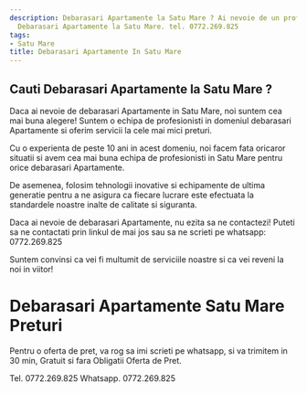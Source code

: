 ```yaml
---
description: Debarasari Apartamente la Satu Mare ? Ai nevoie de un profesionist in
  Debarasari Apartamente la Satu Mare. tel. 0772.269.825
tags:
- Satu Mare
title: Debarasari Apartamente In Satu Mare
---
```



## Cauti Debarasari Apartamente la Satu Mare ?

Daca ai nevoie de debarasari Apartamente in Satu Mare, noi suntem cea mai buna alegere! Suntem o echipa de profesionisti in domeniul debarasari Apartamente si oferim servicii la cele mai mici preturi. 

Cu o experienta de peste 10 ani in acest domeniu, noi facem fata oricaror situatii si avem cea mai buna echipa de profesionisti in Satu Mare pentru orice debarasari Apartamente. 

De asemenea, folosim tehnologii inovative si echipamente de ultima generatie pentru a ne asigura ca fiecare lucrare este efectuata la standardele noastre inalte de calitate si siguranta. 

Daca ai nevoie de debarasari Apartamente, nu ezita sa ne contactezi! Puteti sa ne contactati prin linkul de mai jos sau sa ne scrieti pe whatsapp: 0772.269.825 

Suntem convinsi ca vei fi multumit de serviciile noastre si ca vei reveni la noi in viitor!

# Debarasari Apartamente Satu Mare Preturi
Pentru o oferta de pret, va rog sa imi scrieti pe whatsapp, si va trimitem in 30 min, Gratuit si fara Obligatii Oferta de Pret.

Tel. 0772.269.825
Whatsapp. 0772.269.825